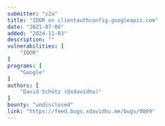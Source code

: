```yaml
---
submitter: "c2a"
title: "IDOR on clientauthconfig.googleapis.com"
date: "2021-07-08"
added: "2024-11-03"
description: ""
vulnerabilities: [
    "IDOR"
]
programs: [
    "Google"
]
authors: [
    "David Schütz (@xdavidhu)"
]
bounty: "undisclosed"
link: "https://feed.bugs.xdavidhu.me/bugs/0009"
---
```




